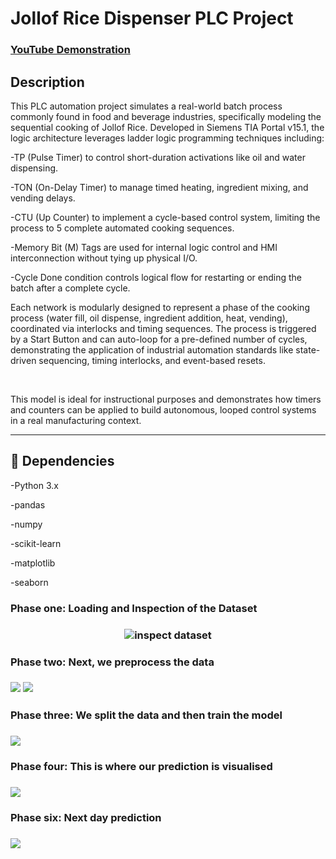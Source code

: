 <h1>Jollof Rice Dispenser PLC Project</h1>

### [YouTube Demonstration](https://youtu.be/jdz9wYqydS0)

<h2>Description</h2>
This PLC automation project simulates a real-world batch process commonly found in food and beverage industries, specifically modeling the sequential cooking of Jollof Rice. Developed in Siemens TIA Portal v15.1, the logic architecture leverages ladder logic programming techniques including:

-TP (Pulse Timer) to control short-duration activations like oil and water dispensing.

-TON (On-Delay Timer) to manage timed heating, ingredient mixing, and vending delays.

-CTU (Up Counter) to implement a cycle-based control system, limiting the process to 5 complete automated cooking sequences.

-Memory Bit (M) Tags are used for internal logic control and HMI interconnection without tying up physical I/O.

-Cycle Done condition controls logical flow for restarting or ending the batch after a complete cycle.

Each network is modularly designed to represent a phase of the cooking process (water fill, oil dispense, ingredient addition, heat, vending), coordinated via interlocks and timing sequences. The process is triggered by a Start Button and can auto-loop for a pre-defined number of cycles, demonstrating the application of industrial automation standards like state-driven sequencing, timing interlocks, and event-based resets.



<br />

This model is ideal for instructional purposes and demonstrates how timers and counters can be applied to build autonomous, looped control systems in a real manufacturing context.

---

<h2> 🧰 Dependencies</h2>

-Python 3.x

-pandas

-numpy

-scikit-learn

-matplotlib

-seaborn

<h3>Phase one: Loading and Inspection of the Dataset<h3>
<p align="center">
<img src ="screenshot/1.png" alt="inspect dataset">

<h3>Phase two: Next, we preprocess the data<h3>
<img src ="screenshot/2.png">
<img src ="screenshot/3.png">
<h3>Phase three: We split the data and then train the model<h3>
<img src ="screenshot/4.png">

<h3>Phase four: This is where our prediction is visualised<h3>
<img src ="screenshot/5.png">

<h3>Phase six: Next day prediction<h3>
<img src ="screenshot/6.png">
</p>

</p>

